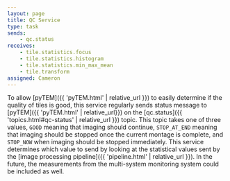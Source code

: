 ```yaml
---
layout: page
title: QC Service
type: task
sends:
    - qc.status
receives:
    - tile.statistics.focus
    - tile.statistics.histogram
    - tile.statistics.min_max_mean
    - tile.transform
assigned: Cameron
---
```


To allow [pyTEM]({{ 'pyTEM.html' | relative_url }}) to easily determine if the quality of tiles is good, this service regularly sends status message to [pyTEM]({{ 'pyTEM.html' | relative_url}}) on the [qc.status]({{ 'topics.html#qc-status' | relative_url }}) topic.
This topic takes one of three values, `GOOD` meaning that imaging should continue, `STOP_AT_END` meaning that imaging should be stopped once the current montage is complete, and `STOP_NOW` when imaging should be stopped immediately.
This service determines which value to send by looking at the statistical values sent by the [image processing pipeline]({{ 'pipeline.html' | relative_url }}).
In the future, the measurements from the multi-system monitoring system could be included as well.

